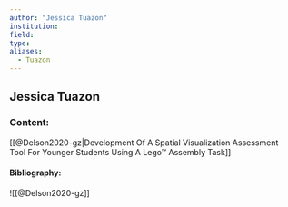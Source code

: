```yaml
---
author: "Jessica Tuazon"
institution:
field:
type:
aliases:
  - Tuazon
---
```


## Jessica Tuazon

### Content:
[[@Delson2020-gz|Development Of A Spatial Visualization Assessment Tool For Younger Students Using A Lego™ Assembly Task]]

#### Bibliography:

![[@Delson2020-gz]]